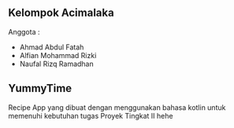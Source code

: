 ## Kelompok Acimalaka

Anggota :
- Ahmad Abdul Fatah
- Alfian Mohammad Rizki
- Naufal Rizq Ramadhan
## YummyTime
Recipe App yang dibuat dengan menggunakan bahasa kotlin untuk memenuhi kebutuhan tugas Proyek Tingkat II hehe

